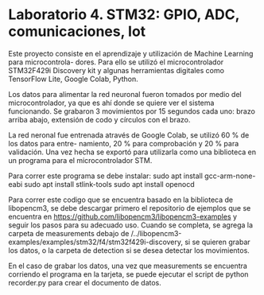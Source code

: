 # Laboratorio 4. STM32: GPIO, ADC, comunicaciones, Iot

Este proyecto consiste en el aprendizaje y utilización de Machine Learning para microcontrola-
dores. Para ello se utilizó el microcontrolador STM32F429i Discovery kit y algunas herramientas
digitales como TensorFlow Lite, Google Colab, Python.

Los datos para alimentar la red neuronal fueron tomados por medio del microcontrolador, ya que
es ahí donde se quiere ver el sistema funcionando. Se grabaron 3 movimientos por 15 segundos cada
uno: brazo arriba abajo, extensión de codo y círculos con el brazo.

La red neronal fue entrenada através de Google Colab, se utilizó 60 % de los datos para entre-
namiento, 20 % para comprobación y 20 % para validación. Una vez hecha se exportó para utilizarla
como una biblioteca en un programa para el microcontrolador STM. 

Para correr este programa se debe instalar:
 sudo apt install gcc-arm-none-eabi
 sudo apt install stlink-tools
 sudo apt install openocd


Para correr este codigo que se encuentra basado en la biblioteca de libopencm3, se debe descargar primero el repositorio de ejemplos que se encuentra en https://github.com/libopencm3/libopencm3-examples y seguir los pasos para su adecuado uso. Cuando se completa, se agrega la carpeta de measurements debajo de /../libopencm3-examples/examples/stm32/f4/stm32f429i-discovery, si se quieren grabar los datos, o la carpeta de detection si se desea detectar los movimientos.

En el caso de grabar los datos, una vez que measurements se encuentra corriendo el programa en la tarjeta, se puede ejecutar el script de python recorder.py para crear el documento de datos.


